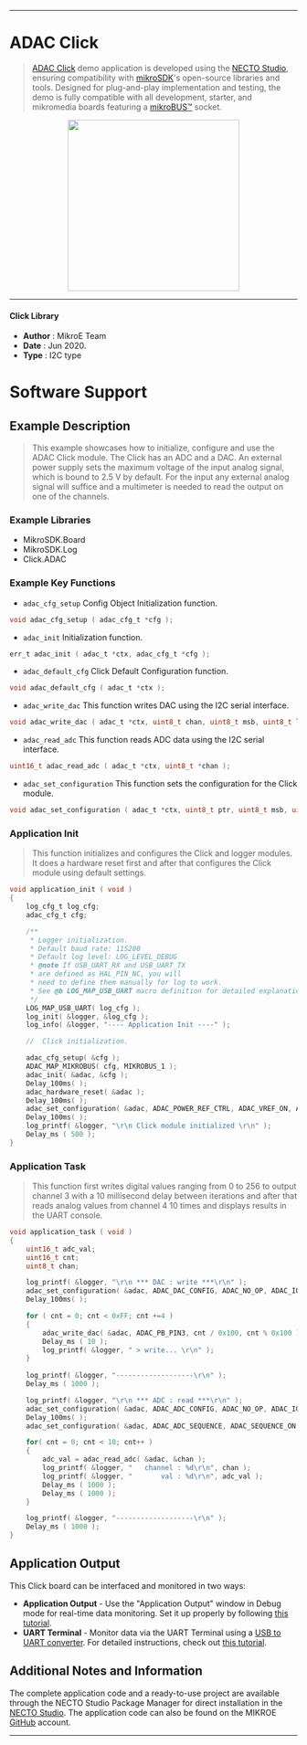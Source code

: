
---
# ADAC Click

> [ADAC Click](https://www.mikroe.com/?pid_product=MIKROE-2690) demo application is developed using
the [NECTO Studio](https://www.mikroe.com/necto), ensuring compatibility with [mikroSDK](https://www.mikroe.com/mikrosdk)'s
open-source libraries and tools. Designed for plug-and-play implementation and testing, the demo is fully compatible with
all development, starter, and mikromedia boards featuring a [mikroBUS&trade;](https://www.mikroe.com/mikrobus) socket.

<p align="center">
  <img src="https://www.mikroe.com/?pid_product=MIKROE-2690&image=1" height=300px>
</p>

---

#### Click Library

- **Author**        : MikroE Team
- **Date**          : Jun 2020.
- **Type**          : I2C type

# Software Support

## Example Description

> This example showcases how to initialize, configure and use the ADAC Click module. The Click
  has an ADC and a DAC. An external power supply sets the maximum voltage of the input analog
  signal, which is bound to 2.5 V by default. For the input any external analog signal will
  suffice and a multimeter is needed to read the output on one of the channels.
  
### Example Libraries

- MikroSDK.Board
- MikroSDK.Log
- Click.ADAC

### Example Key Functions

- `adac_cfg_setup` Config Object Initialization function. 
```c
void adac_cfg_setup ( adac_cfg_t *cfg );
``` 
 
- `adac_init` Initialization function. 
```c
err_t adac_init ( adac_t *ctx, adac_cfg_t *cfg );
```

- `adac_default_cfg` Click Default Configuration function. 
```c
void adac_default_cfg ( adac_t *ctx );
```

- `adac_write_dac` This function writes DAC using the I2C serial interface. 
```c
void adac_write_dac ( adac_t *ctx, uint8_t chan, uint8_t msb, uint8_t lsb );
```
 
- `adac_read_adc` This function reads ADC data using the I2C serial interface. 
```c
uint16_t adac_read_adc ( adac_t *ctx, uint8_t *chan );
```

- `adac_set_configuration` This function sets the configuration for the Click module. 
```c
void adac_set_configuration ( adac_t *ctx, uint8_t ptr, uint8_t msb, uint8_t lsb );
```

### Application Init

> This function initializes and configures the Click and logger modules. It does a hardware 
  reset first and after that configures the Click module using default settings. 

```c
void application_init ( void )
{
    log_cfg_t log_cfg;
    adac_cfg_t cfg;

    /** 
     * Logger initialization.
     * Default baud rate: 115200
     * Default log level: LOG_LEVEL_DEBUG
     * @note If USB_UART_RX and USB_UART_TX 
     * are defined as HAL_PIN_NC, you will 
     * need to define them manually for log to work. 
     * See @b LOG_MAP_USB_UART macro definition for detailed explanation.
     */
    LOG_MAP_USB_UART( log_cfg );
    log_init( &logger, &log_cfg );
    log_info( &logger, "---- Application Init ----" );

    //  Click initialization.

    adac_cfg_setup( &cfg );
    ADAC_MAP_MIKROBUS( cfg, MIKROBUS_1 );
    adac_init( &adac, &cfg );
    Delay_100ms( );
    adac_hardware_reset( &adac );
    Delay_100ms( );
    adac_set_configuration( &adac, ADAC_POWER_REF_CTRL, ADAC_VREF_ON, ADAC_NO_OP );
    Delay_100ms( );
    log_printf( &logger, "\r\n Click module initialized \r\n" );
    Delay_ms ( 500 );
}
```

### Application Task

> This function first writes digital values ranging from 0 to 256 to output channel 3 with a 
  10 millisecond delay between iterations and after that reads analog values from channel 4 
  10 times and displays results in the UART console. 

```c
void application_task ( void )
{
    uint16_t adc_val;
    uint16_t cnt;
    uint8_t chan;

    log_printf( &logger, "\r\n *** DAC : write ***\r\n" );
    adac_set_configuration( &adac, ADAC_DAC_CONFIG, ADAC_NO_OP, ADAC_IO3 );
    Delay_100ms( );

    for ( cnt = 0; cnt < 0xFF; cnt +=4 )
    {
        adac_write_dac( &adac, ADAC_PB_PIN3, cnt / 0x100, cnt % 0x100 );
        Delay_ms ( 10 );
        log_printf( &logger, " > write... \r\n" );
    }
    
    log_printf( &logger, "-------------------\r\n" );
    Delay_ms ( 1000 );

    log_printf( &logger, "\r\n *** ADC : read ***\r\n" );
    adac_set_configuration( &adac, ADAC_ADC_CONFIG, ADAC_NO_OP, ADAC_IO4 );
    Delay_100ms( );
    adac_set_configuration( &adac, ADAC_ADC_SEQUENCE, ADAC_SEQUENCE_ON, ADAC_IO4 );

    for( cnt = 0; cnt < 10; cnt++ )
    {
        adc_val = adac_read_adc( &adac, &chan );
        log_printf( &logger, "   channel : %d\r\n", chan );
        log_printf( &logger, "       val : %d\r\n", adc_val ); 
        Delay_ms ( 1000 );
        Delay_ms ( 1000 );
    }

    log_printf( &logger, "-------------------\r\n" );
    Delay_ms ( 1000 );
}
```

## Application Output

This Click board can be interfaced and monitored in two ways:
- **Application Output** - Use the "Application Output" window in Debug mode for real-time data monitoring.
Set it up properly by following [this tutorial](https://www.youtube.com/watch?v=ta5yyk1Woy4).
- **UART Terminal** - Monitor data via the UART Terminal using
a [USB to UART converter](https://www.mikroe.com/click/interface/usb?interface*=uart,uart). For detailed instructions,
check out [this tutorial](https://help.mikroe.com/necto/v2/Getting%20Started/Tools/UARTTerminalTool).

## Additional Notes and Information

The complete application code and a ready-to-use project are available through the NECTO Studio Package Manager for 
direct installation in the [NECTO Studio](https://www.mikroe.com/necto). The application code can also be found on
the MIKROE [GitHub](https://github.com/MikroElektronika/mikrosdk_click_v2) account.

---
